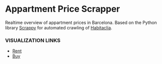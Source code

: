 # Appartment Price Scrapper

Realtime overview of appartment prices in Barcelona. Based on the Python library [Scrappy](https://scrapy.org/) for automated crawling of [Habitaclia](https://www.habitaclia.com/).  
### VISUALIZATION LINKS
* [Rent](visualisationRent.py)
* [Buy](./visualisationRent.py)
